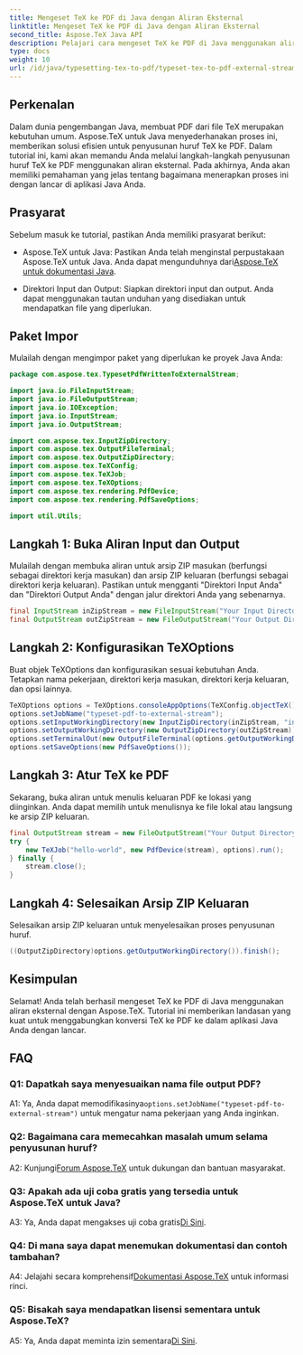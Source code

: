 ```yaml
---
title: Mengeset TeX ke PDF di Java dengan Aliran Eksternal
linktitle: Mengeset TeX ke PDF di Java dengan Aliran Eksternal
second_title: Aspose.TeX Java API
description: Pelajari cara mengeset TeX ke PDF di Java menggunakan aliran eksternal dengan Aspose.TeX. Ikuti panduan langkah demi langkah kami untuk integrasi yang lancar.
type: docs
weight: 10
url: /id/java/typesetting-tex-to-pdf/typeset-tex-to-pdf-external-stream/
---
```

## Perkenalan

Dalam dunia pengembangan Java, membuat PDF dari file TeX merupakan kebutuhan umum. Aspose.TeX untuk Java menyederhanakan proses ini, memberikan solusi efisien untuk penyusunan huruf TeX ke PDF. Dalam tutorial ini, kami akan memandu Anda melalui langkah-langkah penyusunan huruf TeX ke PDF menggunakan aliran eksternal. Pada akhirnya, Anda akan memiliki pemahaman yang jelas tentang bagaimana menerapkan proses ini dengan lancar di aplikasi Java Anda.

## Prasyarat

Sebelum masuk ke tutorial, pastikan Anda memiliki prasyarat berikut:

- Aspose.TeX untuk Java: Pastikan Anda telah menginstal perpustakaan Aspose.TeX untuk Java. Anda dapat mengunduhnya dari[Aspose.TeX untuk dokumentasi Java](https://reference.aspose.com/tex/java/).

- Direktori Input dan Output: Siapkan direktori input dan output. Anda dapat menggunakan tautan unduhan yang disediakan untuk mendapatkan file yang diperlukan.

## Paket Impor

Mulailah dengan mengimpor paket yang diperlukan ke proyek Java Anda:

```java
package com.aspose.tex.TypesetPdfWrittenToExternalStream;

import java.io.FileInputStream;
import java.io.FileOutputStream;
import java.io.IOException;
import java.io.InputStream;
import java.io.OutputStream;

import com.aspose.tex.InputZipDirectory;
import com.aspose.tex.OutputFileTerminal;
import com.aspose.tex.OutputZipDirectory;
import com.aspose.tex.TeXConfig;
import com.aspose.tex.TeXJob;
import com.aspose.tex.TeXOptions;
import com.aspose.tex.rendering.PdfDevice;
import com.aspose.tex.rendering.PdfSaveOptions;

import util.Utils;
```

## Langkah 1: Buka Aliran Input dan Output

Mulailah dengan membuka aliran untuk arsip ZIP masukan (berfungsi sebagai direktori kerja masukan) dan arsip ZIP keluaran (berfungsi sebagai direktori kerja keluaran). Pastikan untuk mengganti "Direktori Input Anda" dan "Direktori Output Anda" dengan jalur direktori Anda yang sebenarnya.

```java
final InputStream inZipStream = new FileInputStream("Your Input Directory" + "zip-in.zip");
final OutputStream outZipStream = new FileOutputStream("Your Output Directory" + "typeset-pdf-to-external-stream.zip");
```

## Langkah 2: Konfigurasikan TeXOptions

Buat objek TeXOptions dan konfigurasikan sesuai kebutuhan Anda. Tetapkan nama pekerjaan, direktori kerja masukan, direktori kerja keluaran, dan opsi lainnya.

```java
TeXOptions options = TeXOptions.consoleAppOptions(TeXConfig.objectTeX());
options.setJobName("typeset-pdf-to-external-stream");
options.setInputWorkingDirectory(new InputZipDirectory(inZipStream, "in"));
options.setOutputWorkingDirectory(new OutputZipDirectory(outZipStream));
options.setTerminalOut(new OutputFileTerminal(options.getOutputWorkingDirectory()));
options.setSaveOptions(new PdfSaveOptions());
```

## Langkah 3: Atur TeX ke PDF

Sekarang, buka aliran untuk menulis keluaran PDF ke lokasi yang diinginkan. Anda dapat memilih untuk menulisnya ke file lokal atau langsung ke arsip ZIP keluaran.

```java
final OutputStream stream = new FileOutputStream("Your Output Directory" + "file-name.pdf");
try {
    new TeXJob("hello-world", new PdfDevice(stream), options).run();
} finally {
    stream.close();
}
```

## Langkah 4: Selesaikan Arsip ZIP Keluaran

Selesaikan arsip ZIP keluaran untuk menyelesaikan proses penyusunan huruf.

```java
((OutputZipDirectory)options.getOutputWorkingDirectory()).finish();
```

## Kesimpulan

Selamat! Anda telah berhasil mengeset TeX ke PDF di Java menggunakan aliran eksternal dengan Aspose.TeX. Tutorial ini memberikan landasan yang kuat untuk menggabungkan konversi TeX ke PDF ke dalam aplikasi Java Anda dengan lancar.

## FAQ

### Q1: Dapatkah saya menyesuaikan nama file output PDF?

 A1: Ya, Anda dapat memodifikasinya`options.setJobName("typeset-pdf-to-external-stream")` untuk mengatur nama pekerjaan yang Anda inginkan.

### Q2: Bagaimana cara memecahkan masalah umum selama penyusunan huruf?

 A2: Kunjungi[Forum Aspose.TeX](https://forum.aspose.com/c/tex/47) untuk dukungan dan bantuan masyarakat.

### Q3: Apakah ada uji coba gratis yang tersedia untuk Aspose.TeX untuk Java?

 A3: Ya, Anda dapat mengakses uji coba gratis[Di Sini](https://releases.aspose.com/).

### Q4: Di mana saya dapat menemukan dokumentasi dan contoh tambahan?

 A4: Jelajahi secara komprehensif[Dokumentasi Aspose.TeX](https://reference.aspose.com/tex/java/) untuk informasi rinci.

### Q5: Bisakah saya mendapatkan lisensi sementara untuk Aspose.TeX?

 A5: Ya, Anda dapat meminta izin sementara[Di Sini](https://purchase.aspose.com/temporary-license/).